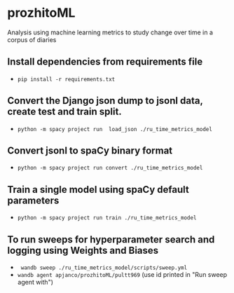 # prozhitoML
Analysis using machine learning metrics to study change over time in a corpus of diaries 

## Install dependencies from requirements file 
- `pip install -r requirements.txt`

## Convert the Django json dump to jsonl data, create test and train split.
-  `python -m spacy project run  load_json ./ru_time_metrics_model`

## Convert jsonl to spaCy binary format 
-  `python -m spacy project run convert ./ru_time_metrics_model`

## Train a single model using spaCy default parameters
-  `python -m spacy project run train ./ru_time_metrics_model`

## To run sweeps for hyperparameter search and logging using Weights and Biases 

- ` wandb sweep ./ru_time_metrics_model/scripts/sweep.yml`
- `wandb agent apjanco/prozhitoML/pultt969` (use id printed in "Run sweep agent with")